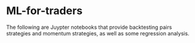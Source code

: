 # ML-for-traders

The following are Juypter notebooks that provide backtesting pairs strategies and momentum strategies, as well as some 
regression analysis. 
